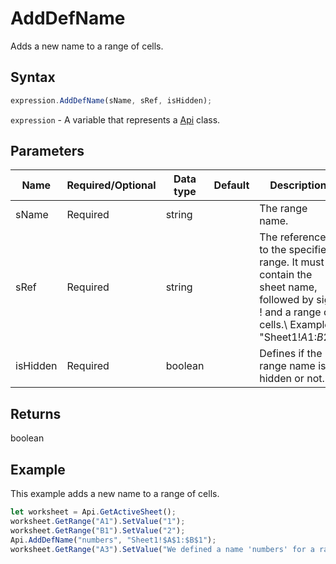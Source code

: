 # AddDefName

Adds a new name to a range of cells.

## Syntax

```javascript
expression.AddDefName(sName, sRef, isHidden);
```

`expression` - A variable that represents a [Api](../Api.md) class.

## Parameters

| **Name** | **Required/Optional** | **Data type** | **Default** | **Description** |
| ------------- | ------------- | ------------- | ------------- | ------------- |
| sName | Required | string |  | The range name. |
| sRef | Required | string |  | The reference to the specified range. It must contain the sheet name, followed by sign ! and a range of cells.\ Example: "Sheet1!$A$1:$B$2". |
| isHidden | Required | boolean |  | Defines if the range name is hidden or not. |

## Returns

boolean

## Example

This example adds a new name to a range of cells.

```javascript editor-
let worksheet = Api.GetActiveSheet();
worksheet.GetRange("A1").SetValue("1");
worksheet.GetRange("B1").SetValue("2");
Api.AddDefName("numbers", "Sheet1!$A$1:$B$1");
worksheet.GetRange("A3").SetValue("We defined a name 'numbers' for a range of cells A1:B1.");
```
